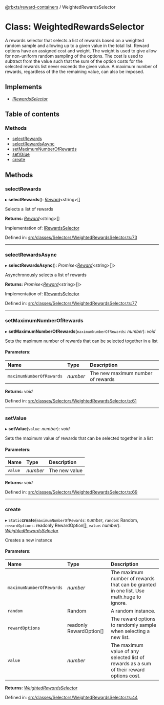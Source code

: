 [@rbxts/reward-containers](../README.md) / WeightedRewardsSelector

# Class: WeightedRewardsSelector

A rewards selector that selects a list of rewards based on a weighted random sample and allowing up to a given value in the total list.
Reward options have an assigned cost and weight.
The weight is used to give allow for non-uniform random sampling of the options.
The cost is used to subtract from the value such that the sum of the option costs for the selected rewards list never exceeds the given value.
A maximum number of rewards, regardless of the the remaining value, can also be imposed.

## Implements

* [*IRewardsSelector*](../interfaces/irewardsselector.md)

## Table of contents

### Methods

- [selectRewards](weightedrewardsselector.md#selectrewards)
- [selectRewardsAsync](weightedrewardsselector.md#selectrewardsasync)
- [setMaximumNumberOfRewards](weightedrewardsselector.md#setmaximumnumberofrewards)
- [setValue](weightedrewardsselector.md#setvalue)
- [create](weightedrewardsselector.md#create)

## Methods

### selectRewards

▸ **selectRewards**(): [*Reward*](../README.md#reward)<string\>[]

Selects a list of rewards

**Returns:** [*Reward*](../README.md#reward)<string\>[]

Implementation of: [IRewardsSelector](../interfaces/irewardsselector.md)

Defined in: [src/classes/Selectors/WeightedRewardsSelector.ts:73](https://github.com/Bytebit-Org/roblox-RewardContainers/blob/19b2d3b/src/classes/Selectors/WeightedRewardsSelector.ts#L73)

___

### selectRewardsAsync

▸ **selectRewardsAsync**(): *Promise*<[*Reward*](../README.md#reward)<string\>[]\>

Asynchronously selects a list of rewards

**Returns:** *Promise*<[*Reward*](../README.md#reward)<string\>[]\>

Implementation of: [IRewardsSelector](../interfaces/irewardsselector.md)

Defined in: [src/classes/Selectors/WeightedRewardsSelector.ts:77](https://github.com/Bytebit-Org/roblox-RewardContainers/blob/19b2d3b/src/classes/Selectors/WeightedRewardsSelector.ts#L77)

___

### setMaximumNumberOfRewards

▸ **setMaximumNumberOfRewards**(`maximumNumberOfRewards`: *number*): *void*

Sets the maximum number of rewards that can be selected together in a list

#### Parameters:

Name | Type | Description |
:------ | :------ | :------ |
`maximumNumberOfRewards` | *number* | The new maximum number of rewards    |

**Returns:** *void*

Defined in: [src/classes/Selectors/WeightedRewardsSelector.ts:61](https://github.com/Bytebit-Org/roblox-RewardContainers/blob/19b2d3b/src/classes/Selectors/WeightedRewardsSelector.ts#L61)

___

### setValue

▸ **setValue**(`value`: *number*): *void*

Sets the maximum value of rewards that can be selected together in a list

#### Parameters:

Name | Type | Description |
:------ | :------ | :------ |
`value` | *number* | The new value    |

**Returns:** *void*

Defined in: [src/classes/Selectors/WeightedRewardsSelector.ts:69](https://github.com/Bytebit-Org/roblox-RewardContainers/blob/19b2d3b/src/classes/Selectors/WeightedRewardsSelector.ts#L69)

___

### create

▸ `Static`**create**(`maximumNumberOfRewards`: *number*, `random`: Random, `rewardOptions`: readonly RewardOption[], `value`: *number*): [*WeightedRewardsSelector*](weightedrewardsselector.md)

Creates a new instance

#### Parameters:

Name | Type | Description |
:------ | :------ | :------ |
`maximumNumberOfRewards` | *number* | The maximum number of rewards that can be granted in one list. Use math.huge to ignore.   |
`random` | Random | A random instance.   |
`rewardOptions` | readonly RewardOption[] | The reward options to randomly sample when selecting a new list.   |
`value` | *number* | The maximum value of any selected list of rewards as a sum of their reward options cost.    |

**Returns:** [*WeightedRewardsSelector*](weightedrewardsselector.md)

Defined in: [src/classes/Selectors/WeightedRewardsSelector.ts:44](https://github.com/Bytebit-Org/roblox-RewardContainers/blob/19b2d3b/src/classes/Selectors/WeightedRewardsSelector.ts#L44)
